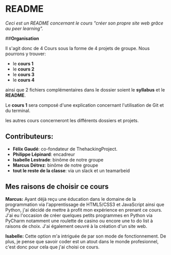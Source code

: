 # README #
*Ceci est un README concernant le cours "créer son propre site web grâce au peer learning".*


##**Organisation**

Il s'agit donc de 4 Cours sous la forme de 4 projets de groupe. Nous pourrons y trouver: 

* le **cours 1**
* le **cours 2**
* le **cours 3**
* le **cours 4**

ainsi que 2 fichiers complémentaires dans le dossier soient le **syllabus** et le **README**. 

Le **cours 1** sera composé d'une explication concernant l'utilisation de Git et du terminal. 

les autres cours concerneront les différents dossiers et projets. 

## Contributeurs: ##

* **Félix Gaudé**: co-fondateur de ThehackingProject. 
* **Philippe Lépinard**: encadreur
* **Isabelle Lestrade**: binôme de notre groupe
* **Marcus Détrez**: binôme de notre groupe
* **tout le reste de la classe**: via un slack et un teamarbeid


## Mes raisons de choisir ce cours  ##

**Marcus:** Ayant déjà reçu une éducation dans le domaine de la programmation via l'apprentissage de HTML5/CSS3 et JavaScript ainsi que Python, j'ai décidé de mettre à profit mon expérience en prenant ce cours.   
J'ai eu l'occasion de créer quelques petits programmes en Python via PyCharm notamment une roulette de casino ou encore une to do list à raisons de choix. J'ai également oeuvré à la création d'un site web. 

**Isabelle:** Cette option m'a intriguée de par son mode de fonctionnement. De plus, je pense que savoir coder est un atout dans le monde profesionnel, c'est donc pour cela que j'ai choisi ce cours.
